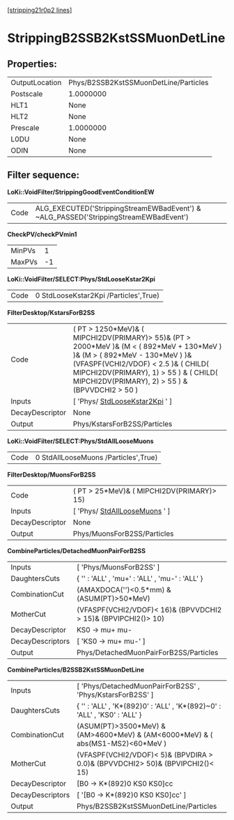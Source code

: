[[stripping21r0p2 lines]](./stripping21r0p2-index)

# StrippingB2SSB2KstSSMuonDetLine

## Properties:

|                |                                       |
|----------------|---------------------------------------|
| OutputLocation | Phys/B2SSB2KstSSMuonDetLine/Particles |
| Postscale      | 1.0000000                             |
| HLT1           | None                                  |
| HLT2           | None                                  |
| Prescale       | 1.0000000                             |
| L0DU           | None                                  |
| ODIN           | None                                  |

## Filter sequence:

**LoKi::VoidFilter/StrippingGoodEventConditionEW**

|      |                                                                                       |
|------|---------------------------------------------------------------------------------------|
| Code | ALG_EXECUTED('StrippingStreamEWBadEvent') & \~ALG_PASSED('StrippingStreamEWBadEvent') |

**CheckPV/checkPVmin1**

|        |     |
|--------|-----|
| MinPVs | 1   |
| MaxPVs | -1  |

**LoKi::VoidFilter/SELECT:Phys/StdLooseKstar2Kpi**

|      |                                       |
|------|---------------------------------------|
| Code | 0 StdLooseKstar2Kpi /Particles',True) |

**FilterDesktop/KstarsForB2SS**

|                 |                                                                                                                                                                                                                                                                            |
|-----------------|----------------------------------------------------------------------------------------------------------------------------------------------------------------------------------------------------------------------------------------------------------------------------|
| Code            | ( PT \> 1250\*MeV)& ( MIPCHI2DV(PRIMARY)\> 55)& (PT \> 2000\*MeV )& (M \< ( 892\*MeV + 130\*MeV ) )& (M \> ( 892\*MeV - 130\*MeV ) )& (VFASPF(VCHI2/VDOF) \< 2.5 )& ( CHILD( MIPCHI2DV(PRIMARY), 1) \> 55 ) & ( CHILD( MIPCHI2DV(PRIMARY), 2) \> 55 ) & (BPVVDCHI2 \> 50 ) |
| Inputs          | [ 'Phys/ [StdLooseKstar2Kpi](./stripping21r0p2-stdloosekstar2kpi) ' ]                                                                                                                                                                                                    |
| DecayDescriptor | None                                                                                                                                                                                                                                                                       |
| Output          | Phys/KstarsForB2SS/Particles                                                                                                                                                                                                                                               |

**LoKi::VoidFilter/SELECT:Phys/StdAllLooseMuons**

|      |                                      |
|------|--------------------------------------|
| Code | 0 StdAllLooseMuons /Particles',True) |

**FilterDesktop/MuonsForB2SS**

|                 |                                                                       |
|-----------------|-----------------------------------------------------------------------|
| Code            | ( PT \> 25\*MeV)& ( MIPCHI2DV(PRIMARY)\> 15)                          |
| Inputs          | [ 'Phys/ [StdAllLooseMuons](./stripping21r0p2-stdallloosemuons) ' ] |
| DecayDescriptor | None                                                                  |
| Output          | Phys/MuonsForB2SS/Particles                                           |

**CombineParticles/DetachedMuonPairForB2SS**

|                  |                                                                  |
|------------------|------------------------------------------------------------------|
| Inputs           | [ 'Phys/MuonsForB2SS' ]                                        |
| DaughtersCuts    | { '' : 'ALL' , 'mu+' : 'ALL' , 'mu-' : 'ALL' }                   |
| CombinationCut   | (AMAXDOCA('')\<0.5\*mm) &(ASUM(PT)\>50\*MeV)                     |
| MotherCut        | (VFASPF(VCHI2/VDOF)\< 16)& (BPVVDCHI2 \> 15)& (BPVIPCHI2()\> 10) |
| DecayDescriptor  | KS0 -\> mu+ mu-                                                  |
| DecayDescriptors | [ 'KS0 -\> mu+ mu-' ]                                          |
| Output           | Phys/DetachedMuonPairForB2SS/Particles                           |

**CombineParticles/B2SSB2KstSSMuonDetLine**

|                  |                                                                                       |
|------------------|---------------------------------------------------------------------------------------|
| Inputs           | [ 'Phys/DetachedMuonPairForB2SS' , 'Phys/KstarsForB2SS' ]                           |
| DaughtersCuts    | { '' : 'ALL' , 'K\*(892)0' : 'ALL' , 'K\*(892)\~0' : 'ALL' , 'KS0' : 'ALL' }          |
| CombinationCut   | (ASUM(PT)\>3500\*MeV) & (AM\>4600\*MeV) & (AM\<6000\*MeV) & ( abs(MS1-MS2)\<60\*MeV ) |
| MotherCut        | (VFASPF(VCHI2/VDOF)\< 5)& (BPVDIRA \> 0.0)& (BPVVDCHI2\> 50)& (BPVIPCHI2()\< 15)      |
| DecayDescriptor  | [B0 -\> K\*(892)0 KS0 KS0]cc                                                        |
| DecayDescriptors | [ '[B0 -\> K\*(892)0 KS0 KS0]cc' ]                                                |
| Output           | Phys/B2SSB2KstSSMuonDetLine/Particles                                                 |
